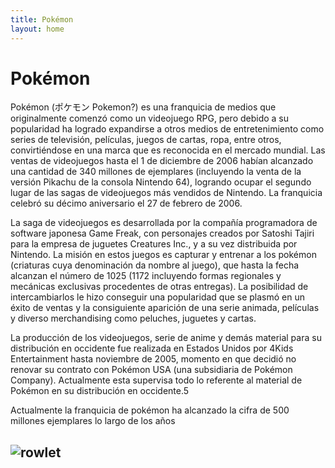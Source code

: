 ```yaml
---
title: Pokémon
layout: home
---
```

# Pokémon

Pokémon (ポケモン Pokemon?) es una franquicia de medios que originalmente comenzó como un videojuego RPG, pero debido a su popularidad ha logrado expandirse a otros medios de entretenimiento como series de televisión, películas, juegos de cartas, ropa, entre otros, convirtiéndose en una marca que es reconocida en el mercado mundial. Las ventas de videojuegos hasta el 1 de diciembre de 2006 habían alcanzado una cantidad de 340 millones de ejemplares (incluyendo la venta de la versión Pikachu de la consola Nintendo 64), logrando ocupar el segundo lugar de las sagas de videojuegos más vendidos de Nintendo.​ La franquicia celebró su décimo aniversario el 27 de febrero de 2006.

La saga de videojuegos es desarrollada por la compañía programadora de software japonesa Game Freak, con personajes creados por Satoshi Tajiri para la empresa de juguetes Creatures Inc., y a su vez distribuida por Nintendo. La misión en estos juegos es capturar y entrenar a los pokémon (criaturas cuya denominación da nombre al juego), que hasta la fecha alcanzan el número de 1025 (1172 incluyendo formas regionales y mecánicas exclusivas procedentes de otras entregas). La posibilidad de intercambiarlos le hizo conseguir una popularidad que se plasmó en un éxito de ventas y la consiguiente aparición de una serie animada, películas y diverso merchandising como peluches, juguetes y cartas.

La producción de los videojuegos, serie de anime y demás material para su distribución en occidente fue realizada en Estados Unidos por 4Kids Entertainment hasta noviembre de 2005, momento en que decidió no renovar su contrato con Pokémon USA (una subsidiaria de Pokémon Company). Actualmente esta supervisa todo lo referente al material de Pokémon en su distribución en occidente.5

Actualmente la franquicia de pokémon ha alcanzado la cifra de 500 millones ejemplares lo largo de los años


![rowlet](https://images.wikidexcdn.net/mwuploads/wikidex/thumb/d/d6/latest/20230303220348/Rowlet_Caf%C3%A9_Mix.png/200px-Rowlet_Caf%C3%A9_Mix.png)
----

[^1]: [It can take up to 10 minutes for changes to your site to publish after you push the changes to GitHub](https://docs.github.com/en/pages/setting-up-a-github-pages-site-with-jekyll/creating-a-github-pages-site-with-jekyll#creating-your-site).

[Just the Docs]: https://just-the-docs.github.io/just-the-docs/
[GitHub Pages]: https://docs.github.com/en/pages
[README]: https://github.com/just-the-docs/just-the-docs-template/blob/main/README.md
[Jekyll]: https://jekyllrb.com
[GitHub Pages / Actions workflow]: https://github.blog/changelog/2022-07-27-github-pages-custom-github-actions-workflows-beta/
[use this template]: https://github.com/just-the-docs/just-the-docs-template/generate
